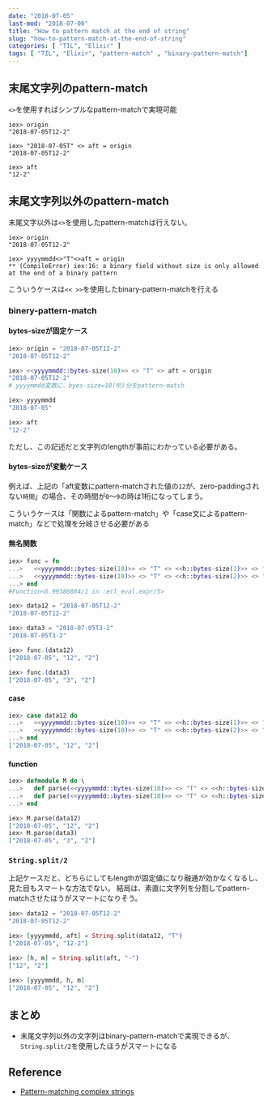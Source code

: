 ```yaml
---
date: "2018-07-05"
last-mod: "2018-07-06"
title: "How to pattern match at the end of string"
slug: "how-to-pattern-match-at-the-end-of-string"
categories: [ "TIL", "Elixir" ]
tags: [ "TIL", "Elixir", "pattern-match" , "binary-pattern-match"]
---
```


## 末尾文字列のpattern-match

`<>`を使用すればシンプルなpattern-matchで実現可能

```
iex> origin
"2018-07-05T12-2"

iex> "2018-07-05T" <> aft = origin
"2018-07-05T12-2"

iex> aft
"12-2"
```

## 末尾文字列以外のpattern-match

末尾文字以外は`<>`を使用したpattern-matchは行えない。

```elxiir
iex> origin
"2018-07-05T12-2"

iex> yyyymmdd<>"T"<>aft = origin
** (CompileError) iex:16: a binary field without size is only allowed at the end of a binary pattern
```

こういうケースは`<< >>`を使用したbinary-pattern-matchを行える

### binery-pattern-match
#### bytes-sizeが固定ケース

```elixir
iex> origin = "2018-07-05T12-2"
"2018-07-05T12-2"

iex> <<yyyymmdd::bytes-size(10)>> <> "T" <> aft = origin
"2018-07-05T12-2"
# yyyymmdd変数に、byes-size=10(桁)分をpattern-match

iex> yyyymmdd
"2018-07-05"

iex> aft
"12-2"
```

ただし、この記述だと文字列のlengthが事前にわかっている必要がある。

#### bytes-sizeが変動ケース

例えば、上記の「aft変数にpattern-matchされた値の`12`が、zero-paddingされない`時間`」の場合、その時間が`0`〜`9`の時は1桁になってしまう。

こういうケースは「関数によるpattern-match」や「case文によるpattern-match」などで処理を分岐させる必要がある

#### 無名関数

```elixir
iex> func = fn
...>   <<yyyymmdd::bytes-size(10)>> <> "T" <> <<h::bytes-size(1)>> <> "-" <> <<mm::bytes-size(1)>> -> [yyyymmdd, h, mm]
...>   <<yyyymmdd::bytes-size(10)>> <> "T" <> <<h::bytes-size(2)>> <> "-" <> <<mm::bytes-size(1)>> -> [yyyymmdd, h, mm]
...> end
#Function<6.99386804/1 in :erl_eval.expr/5>

iex> data12 = "2018-07-05T12-2"
"2018-07-05T12-2"

iex> data3 = "2018-07-05T3-2"
"2018-07-05T3-2"

iex> func.(data12)
["2018-07-05", "12", "2"]

iex> func.(data3)
["2018-07-05", "3", "2"]
```


#### case
````elixir
iex> case data12 do
...>   <<yyyymmdd::bytes-size(10)>> <> "T" <> <<h::bytes-size(1)>> <> "-" <> <<mm::bytes-size(1)>> -> [yyyymmdd, h, mm]
...>   <<yyyymmdd::bytes-size(10)>> <> "T" <> <<h::bytes-size(2)>> <> "-" <> <<mm::bytes-size(1)>> -> [yyyymmdd, h, mm]
...> end
["2018-07-05", "12", "2"]
````

#### function

```elixir
iex> defmodule M do \
...>   def parse(<<yyyymmdd::bytes-size(10)>> <> "T" <> <<h::bytes-size(1)>> <> "-" <> <<mm::bytes-size(1)>>), do: [yyyymmdd, h, mm]
...>   def parse(<<yyyymmdd::bytes-size(10)>> <> "T" <> <<h::bytes-size(2)>> <> "-" <> <<mm::bytes-size(1)>>), do: [yyyymmdd, h, mm]
...> end

iex> M.parse(data12)
["2018-07-05", "12", "2"]
iex> M.parse(data3)
["2018-07-05", "3", "2"]
```

### `String.split/2`

上記ケースだと、どちらにしてもlengthが固定値になり融通が効かなくなるし、見た目もスマートな方法でない。
結局は、素直に文字列を分割してpattern-matchさせたほうがスマートになりそう。

```elixir
iex> data12 = "2018-07-05T12-2"
"2018-07-05T12-2"

iex> [yyyymmdd, aft] = String.split(data12, "T")
["2018-07-05", "12-2"]

iex> [h, m] = String.split(aft, "-")
["12", "2"]

iex> [yyyymmdd, h, m]
["2018-07-05", "12", "2"]
```

## まとめ
- 末尾文字列以外の文字列はbinary-pattern-matchで実現できるが、`String.split/2`を使用したほうがスマートになる

## Reference

- [Pattern-matching complex strings](https://thepugautomatic.com/2016/01/pattern-matching-complex-strings/)
